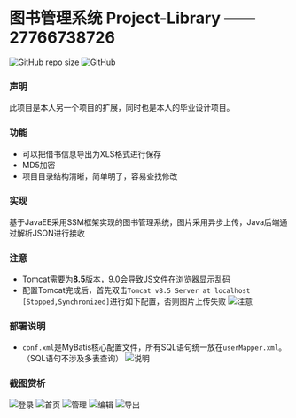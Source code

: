 # 图书管理系统 Project-Library —— 27766738726
![GitHub repo size](https://img.shields.io/github/repo-size/sxzyc/Project-Library)
![GitHub](https://img.shields.io/github/license/sxzyc/Project-Library)

### 声明
此项目是本人另一个项目的扩展，同时也是本人的毕业设计项目。

### 功能
- 可以把借书信息导出为XLS格式进行保存
- MD5加密
- 项目目录结构清晰，简单明了，容易查找修改

### 实现
基于JavaEE采用SSM框架实现的图书管理系统，图片采用异步上传，Java后端通过解析JSON进行接收

### 注意
 - Tomcat需要为**8.5**版本，9.0会导致JS文件在浏览器显示乱码
 - 配置Tomcat完成后，首先双击`Tomcat v8.5 Server at localhost [Stopped,Synchronized]`进行如下配置，否则图片上传失败
![注意](https://tva3.sinaimg.cn/large/005RH3Rxly1gi1mxiqqa8j311f0hiabt.jpg)

### 部署说明
- `conf.xml`是MyBatis核心配置文件，所有SQL语句统一放在`userMapper.xml`。（SQL语句不涉及多表查询）
![说明](https://tvax3.sinaimg.cn/large/005RH3Rxly1gi1mv8td73j317o0h20vn.jpg)

### 截图赏析
![登录](https://tvax3.sinaimg.cn/large/005RH3Rxly1gi12t4i1qkj31hc0pt1ky.jpg)
![首页](https://tvax3.sinaimg.cn/large/005RH3Rxly1gi12wrj7qoj30qo09w3yt.jpg)
![管理](https://tvax4.sinaimg.cn/large/005RH3Rxly1gi12xa5m5lj30qo0bdab6.jpg)
![编辑](https://tvax3.sinaimg.cn/large/005RH3Rxly1gi12xo3zj8j315a0qfadv.jpg)
![导出](https://tvax4.sinaimg.cn/large/005RH3Rxly1gi1nasn89ej313c0ofadm.jpg)
